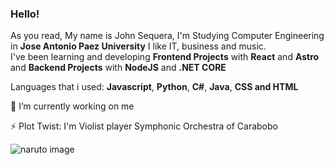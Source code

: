 ### Hello!
As you read, My name is John Sequera, I'm Studying Computer Engineering in **Jose Antonio Paez University**  I like IT, business and music.\
I've been learning and developing **Frontend Projects** with **React** and **Astro** and **Backend Projects** with **NodeJS** and **.NET CORE**

Languages that i used: **Javascript**, **Python**, **C#**, **Java**, **CSS and HTML** 

🔭 I’m currently working on me

⚡ Plot Twist: I'm Violist player Symphonic Orchestra of Carabobo

![naruto image](https://media.tenor.com/tIvALt9Ef5gAAAAi/uzumaki-naruto-shippuden.gif) 
